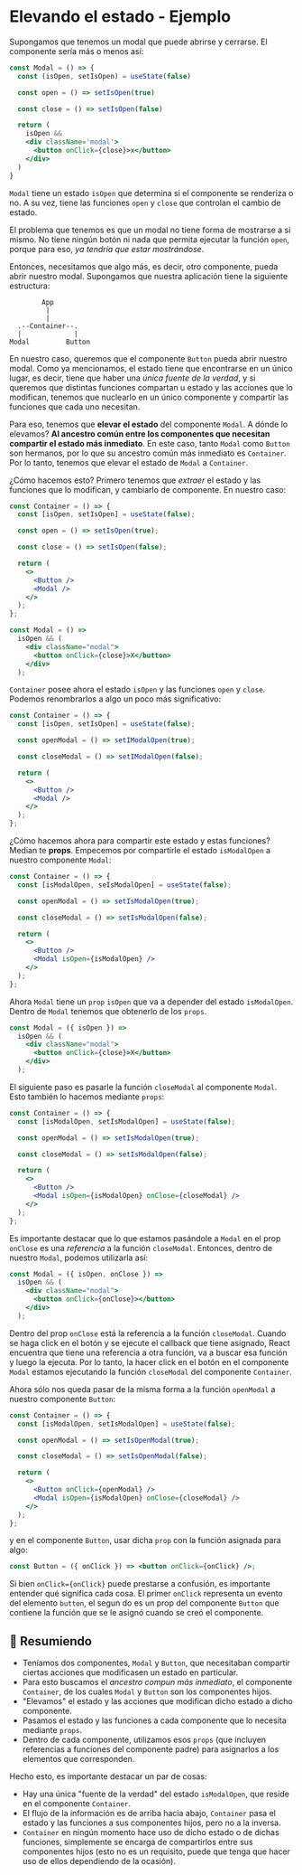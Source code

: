 # Elevando el estado - Ejemplo

Supongamos que tenemos un modal que puede abrirse y cerrarse. El componente sería más o menos así:

```jsx
const Modal = () => {
  const (isOpen, setIsOpen) = useState(false)

  const open = () => setIsOpen(true)

  const close = () => setIsOpen(false)

  return (
    isOpen &&
    <div className='modal'>
      <button onClick={close}>x</button>
    </div>
  )
}
```

`Modal` tiene un estado `isOpen` que determina si el componente se renderiza o no. A su vez, tiene las funciones `open` y `close` que controlan el cambio de estado.

El problema que tenemos es que un modal no tiene forma de mostrarse a si mismo. No tiene ningún botón ni nada que permita ejecutar la función `open`, porque para eso, _ya tendría que estar mostrándose_.

Entonces, necesitamos que algo más, es decir, otro componente, pueda abrir nuestro modal. Supongamos que nuestra aplicación tiene la siguiente estructura:

```
        App
         |
         |
  .--Container--.
  |             |
Modal         Button
```

En nuestro caso, queremos que el componente `Button` pueda abrir nuestro modal. Como ya mencionamos, el estado tiene que encontrarse en un único lugar, es decir, tiene que haber una _única fuente de la verdad_, y si queremos que distintas funciones compartan u estado y las acciones que lo modifican, tenemos que nuclearlo en un único componente y compartir las funciones que cada uno necesitan.

Para eso, tenemos que **elevar el estado** del componente `Modal`. A dónde lo elevamos? **Al ancestro común entre los componentes que necesitan compartir el estado más inmediato**. En este caso, tanto `Modal` como `Button` son hermanos, por lo que su ancestro común más inmediato es `Container`. Por lo tanto, tenemos que elevar el estado de `Modal` a `Container`.

¿Cómo hacemos esto? Primero tenemos que _extraer_ el estado y las funciones que lo modifican, y cambiarlo de componente. En nuestro caso:

```jsx
const Container = () => {
  const [isOpen, setIsOpen] = useState(false);

  const open = () => setIsOpen(true);

  const close = () => setIsOpen(false);

  return (
    <>
      <Button />
      <Modal />
    </>
  );
};
```

```jsx
const Modal = () =>
  isOpen && (
    <div className="modal">
      <button onClick={close}>X</button>
    </div>
  );
```

`Container` posee ahora el estado `isOpen` y las funciones `open` y `close`. Podemos renombrarlos a algo un poco más significativo:

```jsx
const Container = () => {
  const [isOpen, setIsOpen] = useState(false);

  const openModal = () => setIModalOpen(true);

  const closeModal = () => setIModalOpen(false);

  return (
    <>
      <Button />
      <Modal />
    </>
  );
};
```

¿Cómo hacemos ahora para compartir este estado y estas funciones? Median te **props**. Empecemos por compartirle el estado `isModalOpen` a nuestro componente `Modal`:

```jsx
const Container = () => {
  const [isModalOpen, seIsModalOpen] = useState(false);

  const openModal = () => setIsModalOpen(true);

  const closeModal = () => setIsModalOpen(false);

  return (
    <>
      <Button />
      <Modal isOpen={isModalOpen} />
    </>
  );
};
```

Ahora `Modal` tiene un `prop` `isOpen` que va a depender del estado `isModalOpen`. Dentro de `Modal` tenemos que obtenerlo de los `props`.

```jsx
const Modal = ({ isOpen }) =>
  isOpen && (
    <div className="modal">
      <button onClick={close}>X</button>
    </div>
  );
```

El siguiente paso es pasarle la función `closeModal` al componente `Modal`. Esto también lo hacemos mediante `props`:

```jsx
const Container = () => {
  const [isModalOpen, setIsModalOpen] = useState(false);

  const openModal = () => setIsModalOpen(true);

  const closeModal = () => setIsModalOpen(false);

  return (
    <>
      <Button />
      <Modal isOpen={isModalOpen} onClose={closeModal} />
    </>
  );
};
```

Es importante destacar que lo que estamos pasándole a `Modal` en el prop `onClose` es una _referencia_ a la función `closeModal`. Entonces, dentro de nuestro `Modal`, podemos utilizarla así:

```jsx
const Modal = ({ isOpen, onClose }) =>
  isOpen && (
    <div className="modal">
      <button onClick={onClose}></button>
    </div>
  );
```

Dentro del prop `onClose` está la referencia a la función `closeModal`. Cuando se haga click en el botón y se ejecute el callback que tiene asignado, React encuentra que tiene una referencia a otra función, va a buscar esa función y luego la ejecuta. Por lo tanto, la hacer click en el botón en el componente `Modal` estamos ejecutando la función `closeModal` del componente `Container`.

Ahora sólo nos queda pasar de la misma forma a la función `openModal` a nuestro componente `Button`:

```jsx
const Container = () => {
  const [isModalOpen, setIsModalOpen] = useState(false);

  const openModal = () => setIsOpenModal(true);

  const closeModal = () => setIsOpenModal(false);

  return (
    <>
      <Button onClick={openModal} />
      <Modal isOpen={isModalOpen} onClose={closeModal} />
    </>
  );
};
```

y en el componente `Button`, usar dicha `prop` con la función asignada para algo:

```jsx
const Button = ({ onClick }) => <button onClick={onClick} />;
```

Si bien `onClick={onClick}` puede prestarse a confusión, es importante entender qué significa cada cosa. El primer `onClick` representa un evento del elemento `button`, el segun do es un prop del componente `Button` que contiene la función que se le asignó cuando se creó el componente.

## 📄 Resumiendo

- Teníamos dos componentes, `Modal` y `Button`, que necesitaban compartir ciertas acciones que modificasen un estado en particular.
- Para esto buscamos el _ancestro compun más inmediato_, el componente `Container`, de los cuales `Modal` y `Button` son los componentes hijos.
- "Elevamos" el estado y las acciones que modifican dicho estado a dicho componente.
- Pasamos el estado y las funciones a cada componente que lo necesita mediante `props`.
- Dentro de cada componente, utilizamos esos `props` (que incluyen referencias a funciones del componente padre) para asignarlos a los elementos que corresponden.

Hecho esto, es importante destacar un par de cosas:

- Hay una única "fuente de la verdad" del estado `isModalOpen`, que reside en el componente `Container`.
- El flujo de la información es de arriba hacia abajo, `Container` pasa el estado y las funciones a sus componentes hijos, pero no a la inversa.
- `Container` en ningún momento hace uso de dicho estado o de dichas funciones, simplemente se encarga de compartirlos entre sus componentes hijos (esto no es un requisito, puede que tenga que hacer uso de ellos dependiendo de la ocasión).

